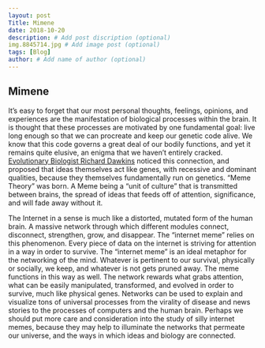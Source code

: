 ```yaml
---
layout: post
Title: Mimene
date: 2018-10-20
description: # Add post discription (optional)
img.8845714.jpg # Add image post (optional)
tags: [Blog]
author: # Add name of author (optional)
---
```

## Mimene

It’s easy to forget that our most personal thoughts, feelings, opinions, and experiences are the manifestation of biological processes within the brain. It is thought that these processes are motivated by one fundamental goal: live long enough so that we can procreate and keep our genetic code alive. We know that this code governs a great deal of our bodily functions, and yet it remains quite elusive, an enigma that we haven’t entirely cracked. [Evolutionary Biologist Richard Dawkins](http://nautil.us/issue/5/fame/the-meme-as-meme) noticed this connection, and proposed that ideas themselves act like genes, with recessive and dominant qualities, because they themselves fundamentally run on genetics. “Meme Theory” was born. A Meme being a “unit of culture” that is transmitted between brains, the spread of ideas that feeds off of attention, significance, and will fade away without it. 
	
  The Internet in a sense is much like a distorted, mutated form of the human brain. A massive network through which different modules connect, disconnect, strengthen, grow, and disappear. The “internet meme” relies on this phenomenon. Every piece of data on the internet is striving for attention in a way in order to survive. The “internet meme” is an ideal metaphor for the networking of the mind. Whatever is pertinent to our survival, physically or socially, we keep, and whatever is not gets pruned away. The meme functions in this way as well. The network rewards what grabs attention, what can be easily manipulated, transformed, and evolved in order to survive, much like physical genes. Networks can be used to explain and visualize tons of universal processes from the virality of disease and news stories to the processes of computers and the human brain. Perhaps we should put more care and consideration into the study of silly internet memes, because they may help to illuminate the networks that permeate our universe, and the ways in which ideas and biology are connected. 
